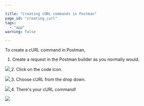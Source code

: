 ```yaml
---

title: "Creating cURL commands in Postman"
page_id: "creating_curl"
tags: 
  - "app"
warning: false

---
```


To create a cURL command in Postman,

1. Create a request in the Postman builder as you normally would.

[![](https://www.postman.com/img/v2/docs/creating_curl/creating_curl_1.png)
][0]
2. 
Click on the code icon.

[![](https://www.postman.com/img/v2/docs/creating_curl/creating_curl_2.png)
][1]
3. 
Choose cURL from the drop down.

[![](https://www.postman.com/img/v2/docs/creating_curl/creating_curl_3.png)
][2]
4. 
There's your cURL command!

[![](https://www.postman.com/img/v2/docs/creating_curl/creating_curl_4.png)
][3]


[0]: https://www.postman.com/img/v2/docs/creating_curl/creating_curl_1.png
[1]: https://www.postman.com/img/v2/docs/creating_curl/creating_curl_2.png
[2]: https://www.postman.com/img/v2/docs/creating_curl/creating_curl_3.png
[3]: https://www.postman.com/img/v2/docs/creating_curl/creating_curl_4.png
